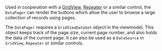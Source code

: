 Used in cooperation with a [GridView](/docs/controls/businesspack/GridView/{branch}), [Repeater](/docs/controls/businesspack/Repeater/{branch}) or a similar control, the `DataPager` can render the buttons which allow the user to browse a large collection of records using pages.

The `DataPager` requires a `GridViewDataSet` object in the viewmodel. This object keeps track of the page size, current page number, and also holds
the data of the current page. It can also be used as a `DataSource` in `GridView`, `Repeater` or similar controls.